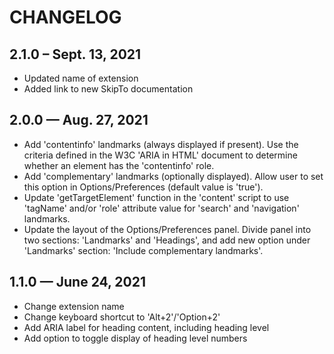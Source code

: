 # CHANGELOG

## 2.1.0 – Sept. 13, 2021

<ul>
  <li>Updated name of extension</li>
  <li>Added link to new SkipTo documentation</li>
</ul>

## 2.0.0 — Aug. 27, 2021

<ul>
  <li>Add 'contentinfo' landmarks (always displayed if present). Use the criteria defined in the W3C 'ARIA in HTML' document to determine whether an element has the 'contentinfo' role.</li>
  <li>Add 'complementary' landmarks (optionally displayed). Allow user to set this option in Options/Preferences (default value is 'true').</li>
  <li>Update 'getTargetElement' function in the 'content' script to use 'tagName' and/or 'role' attribute value for 'search' and 'navigation' landmarks.</li>
  <li>Update the layout of the Options/Preferences panel. Divide panel into two sections: 'Landmarks' and 'Headings', and add new option under 'Landmarks' section: 'Include complementary landmarks'.</li>
</ul>

## 1.1.0 — June 24, 2021

* Change extension name
* Change keyboard shortcut to 'Alt+2'/'Option+2'
* Add ARIA label for heading content, including heading level
* Add option to toggle display of heading level numbers
